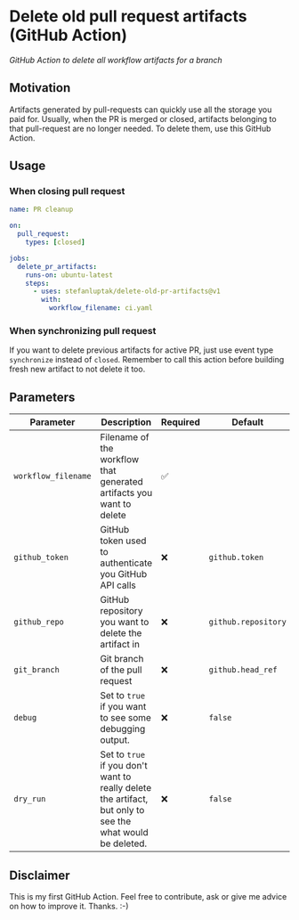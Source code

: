 # Delete old pull request artifacts (GitHub Action)

_GitHub Action to delete all workflow artifacts for a branch_

## Motivation

Artifacts generated by pull-requests can quickly use all the storage you paid for.
Usually, when the PR is merged or closed, artifacts belonging to that pull-request are no longer needed.
To delete them, use this GitHub Action.

## Usage

### When closing pull request

```yaml
name: PR cleanup

on:
  pull_request:
    types: [closed]

jobs:
  delete_pr_artifacts:
    runs-on: ubuntu-latest
    steps:
      - uses: stefanluptak/delete-old-pr-artifacts@v1
        with:
          workflow_filename: ci.yaml
```

### When synchronizing pull request

If you want to delete previous artifacts for active PR, just use event type `synchronize` instead of `closed`. Remember to call this action before building fresh new artifact to not delete it too.

## Parameters

| Parameter | Description | Required | Default |
| - | - | - | - |
| `workflow_filename` | Filename of the workflow that generated artifacts you want to delete  | ✅ |  |
| `github_token` | GitHub token used to authenticate you GitHub API calls | ❌ | `github.token` |
| `github_repo` | GitHub repository you want to delete the artifact in | ❌ | `github.repository` |
| `git_branch` | Git branch of the pull request | ❌ | `github.head_ref` |
| `debug` | Set to `true` if you want to see some debugging output. | ❌ | `false` |
| `dry_run` | Set to `true` if you don't want to really delete the artifact, but only to see the what would be deleted. | ❌ | `false` |

## Disclaimer

This is my first GitHub Action. Feel free to contribute, ask or give me advice on how to improve it. Thanks. :-)